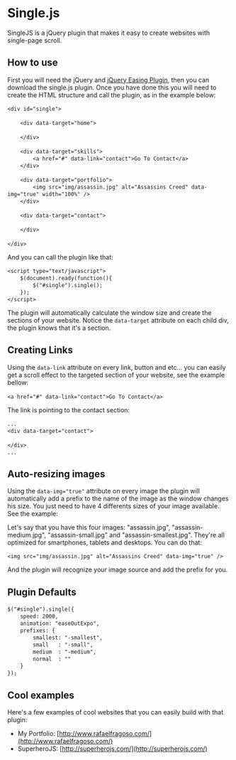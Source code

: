 # Single.js

SingleJS is a jQuery plugin that makes it easy to create websites with single-page scroll.

## How to use

First you will need the jQuery and [jQuery Easing Plugin](http://gsgd.co.uk/sandbox/jquery/easing/), then you can download the single.js plugin. Once you have done this you will need to create the HTML structure and call the plugin, as in the example below:

```
<div id="single">

	<div data-target="home">

	</div>

	<div data-target="skills">
		<a href="#" data-link="contact">Go To Contact</a>
	</div>

	<div data-target="portfolio">
		<img src="img/assassin.jpg" alt="Assassins Creed" data-img="true" width="100%" />
	</div>

	<div data-target="contact">

	</div>

</div>
```

And you can call the plugin like that:

```
<script type="text/javascript">
	$(document).ready(function(){
		$("#single").single();
	});
</script>
```

The plugin will automatically calculate the window size and create the sections of your website. Notice the ```data-target``` attribute on each child div, the plugin knows that it's a section.

## Creating Links

Using the ```data-link``` attribute on every link, button and etc... you can easily get a scroll effect to the targeted section of your website, see the example bellow:

```<a href="#" data-link="contact">Go To Contact</a>```

The link is pointing to the contact section:

```
...
<div data-target="contact">

</div>
...
```

## Auto-resizing images

Using the ```data-img="true"``` attribute on every image the plugin will automatically add a prefix to the name of the image as the window changes his size. You just need to have 4 differents sizes of your image available. See the example:

Let's say that you have this four images: "assassin.jpg", "assassin-medium.jpg", "assassin-small.jpg" and "assassin-smallest.jpg". They're all optimized for smartphones, tablets and desktops. You can do that:

```
<img src="img/assassin.jpg" alt="Assassins Creed" data-img="true" />
```

And the plugin will recognize your image source and add the prefix for you.

## Plugin Defaults

```
$("#single").single({
	speed: 2000,
	animation: "easeOutExpo",
	prefixes: {
		smallest: "-smallest",
		small   : "-small",
		medium  : "-medium",
		normal  : ""
	}
});
```

## Cool examples

Here's a few examples of cool websites that you can easily build with that plugin:

- My Portfolio: [http://www.rafaelfragoso.com/](http://www.rafaelfragoso.com/)
- SuperheroJS: [http://superherojs.com/](http://superherojs.com/)